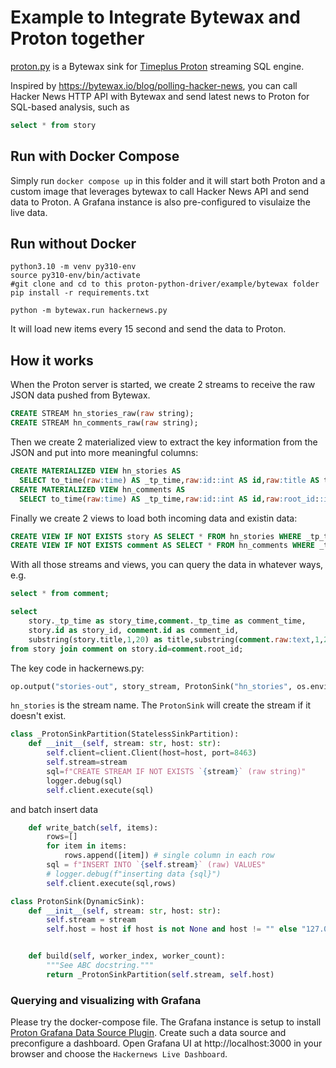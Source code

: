 # Example to Integrate Bytewax and Proton together
[proton.py](https://github.com/timeplus-io/proton-python-driver/blob/develop/example/bytewax/proton.py) is a Bytewax sink for [Timeplus Proton](https://github.com/timeplus-io/proton) streaming SQL engine.

Inspired by https://bytewax.io/blog/polling-hacker-news, you can call Hacker News HTTP API with Bytewax and send latest news to Proton for SQL-based analysis, such as

```sql
select * from story
```

## Run with Docker Compose
Simply run `docker compose up` in this folder and it will start both Proton and a custom image that leverages bytewax to call Hacker News API and send data to Proton. A Grafana instance is also pre-configured to visulaize the live data.

## Run without Docker


```shell
python3.10 -m venv py310-env
source py310-env/bin/activate
#git clone and cd to this proton-python-driver/example/bytewax folder
pip install -r requirements.txt

python -m bytewax.run hackernews.py
```
It will load new items every 15 second and send the data to Proton.

## How it works

When the Proton server is started, we create 2 streams to receive the raw JSON data pushed from Bytewax.
```sql
CREATE STREAM hn_stories_raw(raw string);
CREATE STREAM hn_comments_raw(raw string);
```
Then we create 2 materialized view to extract the key information from the JSON and put into more meaningful columns:
```sql
CREATE MATERIALIZED VIEW hn_stories AS
  SELECT to_time(raw:time) AS _tp_time,raw:id::int AS id,raw:title AS title,raw:by AS by, raw FROM hn_stories_raw;
CREATE MATERIALIZED VIEW hn_comments AS
  SELECT to_time(raw:time) AS _tp_time,raw:id::int AS id,raw:root_id::int AS root_id,raw:by AS by, raw FROM hn_comments_raw;
```
Finally we create 2 views to load both incoming data and existin data:
```sql
CREATE VIEW IF NOT EXISTS story AS SELECT * FROM hn_stories WHERE _tp_time>earliest_ts();
CREATE VIEW IF NOT EXISTS comment AS SELECT * FROM hn_comments WHERE _tp_time>earliest_ts()
```

With all those streams and views, you can query the data in whatever ways, e.g.
```sql
select * from comment;

select 
    story._tp_time as story_time,comment._tp_time as comment_time,
    story.id as story_id, comment.id as comment_id,
    substring(story.title,1,20) as title,substring(comment.raw:text,1,20) as comment
from story join comment on story.id=comment.root_id;
```

The key code in hackernews.py:
```python
op.output("stories-out", story_stream, ProtonSink("hn_stories", os.environ.get("PROTON_HOST","127.0.0.1")))
```
`hn_stories` is the stream name. The `ProtonSink` will create the stream if it doesn't exist.

```python
class _ProtonSinkPartition(StatelessSinkPartition):
    def __init__(self, stream: str, host: str):
        self.client=client.Client(host=host, port=8463)
        self.stream=stream
        sql=f"CREATE STREAM IF NOT EXISTS `{stream}` (raw string)"
        logger.debug(sql)
        self.client.execute(sql)
```
and batch insert data
```python
    def write_batch(self, items):
        rows=[]
        for item in items:
            rows.append([item]) # single column in each row
        sql = f"INSERT INTO `{self.stream}` (raw) VALUES"
        # logger.debug(f"inserting data {sql}")
        self.client.execute(sql,rows)
```

```python
class ProtonSink(DynamicSink):
    def __init__(self, stream: str, host: str):
        self.stream = stream
        self.host = host if host is not None and host != "" else "127.0.0.1"


    def build(self, worker_index, worker_count):
        """See ABC docstring."""
        return _ProtonSinkPartition(self.stream, self.host)
```

### Querying and visualizing with Grafana

Please try the docker-compose file. The Grafana instance is setup to install [Proton Grafana Data Source Plugin](https://github.com/timeplus-io/proton-grafana-source). Create such a data source and preconfigure a dashboard. Open Grafana UI at http://localhost:3000 in your browser and choose the `Hackernews Live Dashboard`.
